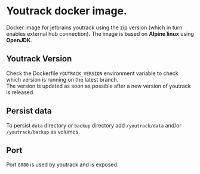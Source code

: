 # Youtrack docker image.

Docker image for jetbrains youtrack using the zip version (which in turn enables external hub connection).
The image is based on **Alpine linux** using **OpenJDK**.

## Youtrack Version

Check the Dockerfile `YOUTRACK_VERSION` environment variable to check which version is running on the latest branch.  
The version is updated as soon as possible after a new version of youtrack is released.  

## Persist data

To persist `data` directory or `backup` directory add `/youtrack/data` and/or `/youtrack/backup` as volumes.

## Port

Port `8080` is used by youtrack and is exposed.
